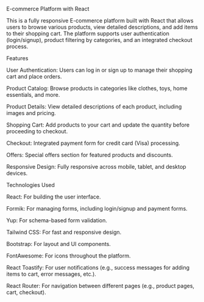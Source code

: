 E-commerce Platform with React

This is a fully responsive E-commerce platform built with React that allows users to browse various products, view detailed descriptions, and add items to their shopping cart. The platform supports user authentication (login/signup), product filtering by categories, and an integrated checkout process.

Features

User Authentication: Users can log in or sign up to manage their shopping cart and place orders.

Product Catalog: Browse products in categories like clothes, toys, home essentials, and more.

Product Details: View detailed descriptions of each product, including images and pricing.

Shopping Cart: Add products to your cart and update the quantity before proceeding to checkout.

Checkout: Integrated payment form for credit card (Visa) processing.

Offers: Special offers section for featured products and discounts.

Responsive Design: Fully responsive across mobile, tablet, and desktop devices.


Technologies Used

React: For building the user interface.

Formik: For managing forms, including login/signup and payment forms.

Yup: For schema-based form validation.

Tailwind CSS: For fast and responsive design.

Bootstrap: For layout and UI components.

FontAwesome: For icons throughout the platform.

React Toastify: For user notifications (e.g., success messages for adding items to cart, error messages, etc.).

React Router: For navigation between different pages (e.g., product pages, cart, checkout).